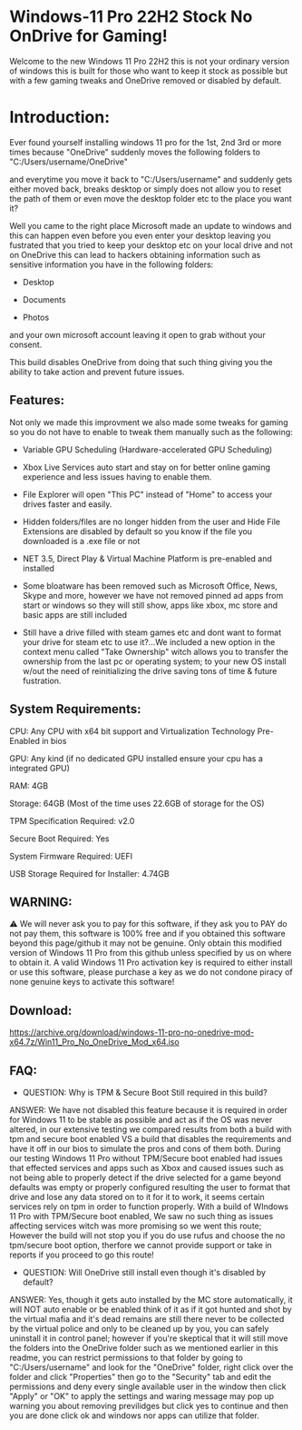 # Windows-11 Pro 22H2 Stock No OnDrive for Gaming! #

Welcome to the new Windows 11 Pro 22H2 this is not your ordinary version of windows this is built for those who want to keep it stock as possible but with a few gaming tweaks and OneDrive removed or disabled by default.

# Introduction: #

Ever found yourself installing windows 11 pro for the 1st, 2nd 3rd or more times because "OneDrive" suddenly moves the following folders to "C:/Users/username/OneDrive"

and everytime you move it back to "C:/Users/username" and suddenly gets either moved back, breaks desktop or simply does not allow you to reset the path of them or even move the desktop folder etc to the place you want it?

Well you came to the right place Microsoft made an update to windows and this can happen even before you even enter your desktop leaving you fustrated that you tried to keep your desktop etc on your local drive and not on OneDrive this can lead to hackers obtaining information such as sensitive information you have in the following folders:

- Desktop

- Documents

- Photos

and your own microsoft account leaving it open to grab without your consent.

This build disables OneDrive from doing that such thing giving you the ability to take action and prevent future issues.

## Features: ##

Not only we made this improvment we also made some tweaks for gaming so you do not have to enable to tweak them manually such as the following:

- Variable GPU Scheduling (Hardware-accelerated GPU Scheduling)

- Xbox Live Services auto start and stay on for better online gaming experience and less issues having to enable them.

- File Explorer will open "This PC" instead of "Home" to access your drives faster and easily.

- Hidden folders/files are no longer hidden from the user and Hide File Extensions are disabled by default so you know if the file you downloaded is a .exe file or not

- NET 3.5, Direct Play & Virtual Machine Platform is pre-enabled and installed

- Some bloatware has been removed such as Microsoft Office, News, Skype and more, however we have not removed pinned ad apps from start or windows so they will still show, apps like xbox, mc store and basic apps are still included

-  Still have a drive filled with steam games etc and dont want to format your drive for steam etc to use it?...We included a new option in the context menu called "Take Ownership" witch allows you to transfer the ownership from the last pc or operating system; to your new OS install w/out the need of reinitializing the drive saving tons of time & future fustration.

## System Requirements: ##

CPU: Any CPU with x64 bit support and Virtualization Technology Pre-Enabled in bios

GPU: Any kind (if no dedicated GPU installed ensure your cpu has a integrated GPU)

RAM: 4GB

Storage: 64GB (Most of the time uses 22.6GB of storage for the OS)

TPM Specification Required: v2.0

Secure Boot Required: Yes

System Firmware Required: UEFI

USB Storage Required for Installer: 4.74GB


## WARNING: ##

⚠️ We will never ask you to pay for this software, if they ask you to PAY do not pay them, this software is 100% free and if you obtained this software beyond this page/github it may not be genuine. Only obtain this modified version of Windows 11 Pro from this github unless specified by us on where to obtain it. A valid Windows 11 Pro activation key is required to either install or use this software, please purchase a key as we do not condone piracy of none genuine keys to activate this software!

## Download: ##

https://archive.org/download/windows-11-pro-no-onedrive-mod-x64.7z/Win11_Pro_No_OneDrive_Mod_x64.iso


## FAQ: ##

- QUESTION: Why is TPM & Secure Boot Still required in this build?

ANSWER: We have not disabled this feature because it is required in order for Windows 11 to be stable as possible and act as if the OS was never altered, in our extensive testing we compared results from both a build with tpm and secure boot enabled VS a build that disables the requirements and have it off in our bios to simulate the pros and cons of them both. During our testing Windows 11 Pro without TPM/Secure boot enabled had issues that effected services and apps such as Xbox and caused issues such as not being able to properly detect if the drive selected for a game beyond defaults was empty or properly configured resulting the user to format that drive and lose any data stored on to it for it to work, it seems certain services rely on tpm in order to function properly. With a build of WIndows 11 Pro with TPM/Secure boot enabled, We saw no such thing as issues affecting services witch was more promising so we went this route; However the build will not stop you if you do use rufus and choose the no tpm/secure boot option, therfore we cannot provide support or take in reports if you proceed to go this route!


- QUESTION: Will OneDrive still install even though it's disabled by default?

ANSWER: Yes, though it gets auto installed by the MC store automatically, it will NOT auto enable or be enabled think of it as if it got hunted and shot by the virtual mafia and it's dead remains are still there never to be collected by the virtual police and only to be cleaned up by you, you can safely uninstall it in control panel; however if you're skeptical that it will still move the folders into the OneDrive folder such as we mentioned earlier in this readme, you can restrict permissions to that folder by going to "C:/Users/username" and look for the "OneDrive" folder, right click over the folder and click "Properties" then go to the "Security" tab and edit the permissions and deny every single available user in the window then click "Apply" or "OK" to apply the settings and waring message may pop up warning you about removing previlidges but click yes to continue and then you are done click ok and windows nor apps can utilize that folder.
